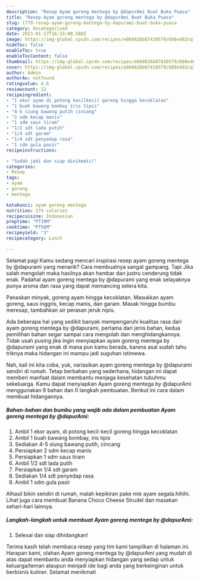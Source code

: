 ```yaml
---
description: "Resep Ayam goreng mentega by @dapurAmi Buat Buka Puasa"
title: "Resep Ayam goreng mentega by @dapurAmi Buat Buka Puasa"
slug: 1779-resep-ayam-goreng-mentega-by-dapurami-buat-buka-puasa
category: Uncategorized
date: 2023-01-17T16:33:00.588Z
image: https://img-global.cpcdn.com/recipes/e868826b87410579/680x482cq70/ayam-goreng-mentega-by-dapurami-foto-resep-utama.jpg
hideToc: false
enableToc: true
enableTocContent: false
thumbnail: https://img-global.cpcdn.com/recipes/e868826b87410579/680x482cq70/ayam-goreng-mentega-by-dapurami-foto-resep-utama.jpg
cover: https://img-global.cpcdn.com/recipes/e868826b87410579/680x482cq70/ayam-goreng-mentega-by-dapurami-foto-resep-utama.jpg
author: Admin
authorAv: notfound
ratingvalue: 4.6
reviewcount: 12
recipeingredient:
- "1 ekor ayam di potong kecilkecil goreng hingga kecoklatan"
- "1 buah bawang bombay iris tipis"
- "4-5 siung bawang putih cincang"
- "2 sdm kecap manis"
- "1 sdm saus tiram"
- "1/2 sdt lada putih"
- "1/4 sdt garam"
- "1/4 sdt penyedap rasa"
- "1 sdm gula pasir"
recipeinstructions:

- "Sudah jadi dan siap dinikmati!"
categories:
- Resep
tags:
- ayam
- goreng
- mentega

katakunci: ayam goreng mentega 
nutrition: 274 calories
recipecuisine: Indonesian
preptime: "PT39M"
cooktime: "PT56M"
recipeyield: "3"
recipecategory: Lunch

---
```



Selamat pagi Kamu sedang mencari inspirasi resep ayam goreng mentega by @dapurami yang menarik? Cara membuatnya sangat gampang. Tapi Jika salah mengolah maka hasilnya akan hambar dan justru cenderung tidak enak. Padahal ayam goreng mentega by @dapurami yang enak selayaknya punya aroma dan rasa yang dapat memancing selera kita.


Panaskan minyak, goreng ayam hingga kecoklatan. Masukkan ayam goreng, saus inggris, kecap manis, dan garam. Masak hingga bumbu meresap, tambahkan air perasan jeruk nipis.

Ada beberapa hal yang sedikit banyak mempengaruhi kualitas rasa dari ayam goreng mentega by @dapurami, pertama dari jenis bahan, kedua pemilihan bahan segar sampai cara mengolah dan menghidangkannya. Tidak usah pusing jika ingin menyiapkan ayam goreng mentega by @dapurami yang enak di mana pun kamu berada, karena asal sudah tahu triknya maka hidangan ini mampu jadi suguhan istimewa.


Nah, kali ini kita coba, yuk, variasikan ayam goreng mentega by @dapurami sendiri di rumah. Tetap berbahan yang sederhana, hidangan ini dapat memberi manfaat dalam membantu menjaga kesehatan tubuhmu sekeluarga. Kamu dapat menyiapkan Ayam goreng mentega by @dapurAmi menggunakan 9 bahan dan 0 langkah pembuatan. Berikut ini cara dalam membuat hidangannya.

<!--inarticleads1-->

##### Bahan-bahan dan bumbu yang wajib ada dalam pembuatan Ayam goreng mentega by @dapurAmi:

1. Ambil 1 ekor ayam, di potong kecil-kecil goreng hingga kecoklatan
1. Ambil 1 buah bawang bombay, iris tipis
1. Sediakan 4-5 siung bawang putih, cincang
1. Persiapkan 2 sdm kecap manis
1. Persiapkan 1 sdm saus tiram
1. Ambil 1/2 sdt lada putih
1. Persiapkan 1/4 sdt garam
1. Sediakan 1/4 sdt penyedap rasa
1. Ambil 1 sdm gula pasir


Alhasil bikin sendiri di rumah, malah kepikiran pake mie ayam segala.hihihi. Lihat juga cara membuat Banana Choco Cheese Strudel dan masakan sehari-hari lainnya. 

<!--inarticleads2-->

##### Langkah-langkah untuk membuat Ayam goreng mentega by @dapurAmi:


1. Selesai dan siap dihidangkan!



Terima kasih telah membaca resep yang tim kami tampilkan di halaman ini. Harapan kami, olahan Ayam goreng mentega by @dapurAmi yang mudah di atas dapat membantu anda menyiapkan hidangan yang sedap untuk keluarga/teman ataupun menjadi ide bagi anda yang berkeinginan untuk berbisnis kuliner. Selamat menikmati
